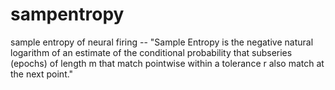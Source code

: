 # sampentropy
sample entropy of neural firing -- "Sample Entropy is the negative natural logarithm of an estimate of the conditional probability that subseries (epochs) of length m that match pointwise within a tolerance r also match at the next point."
